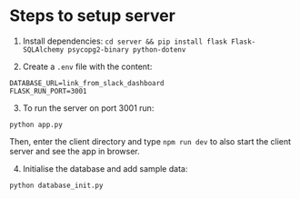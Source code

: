 # Steps to setup server

1. Install dependencies:
`cd server && pip install flask Flask-SQLAlchemy psycopg2-binary python-dotenv`

2. Create a `.env` file with the content:
```
DATABASE_URL=link_from_slack_dashboard
FLASK_RUN_PORT=3001
```

3. To run the server on port 3001 run:
```
python app.py
```
Then, enter the client directory and type `npm run dev` to also start the client server and see the app in browser.

4. Initialise the database and add sample data:
```
python database_init.py
```